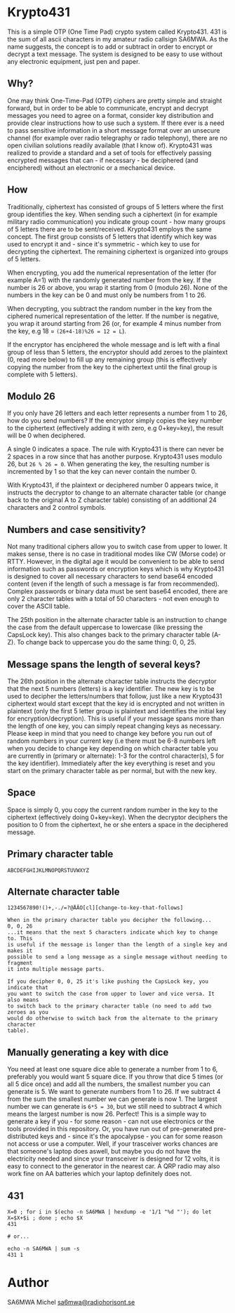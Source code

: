 # Krypto431

This is a simple OTP (One Time Pad) crypto system called Krypto431. 431 is the
sum of all ascii characters in my amateur radio callsign SA6MWA. As the name
suggests, the concept is to add or subtract in order to encrypt or decrypt a
text message. The system is designed to be easy to use without any electronic
equipment, just pen and paper.

## Why?

One may think One-Time-Pad (OTP) ciphers are pretty simple and straight
forward, but in order to be able to communicate, encrypt and decrypt messages
you need to agree on a format, consider key distribution and provide clear
instructions how to use such a system. If there ever is a need to pass
sensitive information in a short message format over an unsecure channel (for
example over radio telegraphy or radio telephony), there are no open civilian
solutions readily available (that I know of). Krypto431 was realized to provide
a standard and a set of tools for effectively passing encrypted messages that
can - if necessary - be deciphered (and enciphered) without an electronic or a
mechanical device.

## How

Traditionally, ciphertext has consisted of groups of 5 letters where the first
group identifies the key. When sending such a ciphertext (in for example
military radio communication) you indicate group count - how many groups of 5
letters there are to be sent/received. Krypto431 employs the same concept. The
first group consists of 5 letters that identify which key was used to encrypt
it and - since it's symmetric - which key to use for decrypting the ciphertext.
The remaining ciphertext is organized into groups of 5 letters.

When encrypting, you add the numerical representation of the letter (for
example A=1) with the randomly generated number from the key. If the number is
26 or above, you wrap it starting from 0 (modulo 26). None of the numbers in
the key can be 0 and must only be numbers from 1 to 26.

When decrypting, you subtract the random number in the key from the ciphered
numerical representation of the letter. If the number is negative, you wrap it
around starting from 26 (or, for example 4 minus number from the key, e.g 18 =
`(26+4-18)%26 = 12 = L`).

If the encryptor has enciphered the whole message and is left with a final
group of less than 5 letters, the encryptor should add zeroes to the plaintext
(0, read more below) to fill up any remaining group (this is effectively
copying the number from the key to the ciphertext until the final group is
complete with 5 letters).

## Modulo 26

If you only have 26 letters and each letter represents a number from 1 to 26,
how do you send numbers? If the encryptor simply copies the key number to the
ciphertext (effectively adding it with zero, e.g 0+key=key), the result will be
0 when deciphered.

A single 0 indicates a space. The rule with Krypto431 is there can never be 2
spaces in a row since that has another purpose. Krypto431 uses modulo 26, but
`26 % 26 = 0`. When generating the key, the resulting number is incremented
by 1 so that the key can never contain the number 0.

With Krypto431, if the plaintext or deciphered number 0 appears twice, it
instructs the decryptor to change to an alternate character table (or change
back to the original A to Z character table) consisting of an additional 24
characters and 2 control symbols.

## Numbers and case sensitivity?

Not many traditional ciphers allow you to switch case from upper to lower. It
makes sense, there is no case in traditional modes like CW (Morse code) or
RTTY. However, in the digital age it would be convenient to be able to send
information such as passwords or encryption keys which is why Krypto431 is
designed to cover all necessary characters to send base64 encoded content (even
if the length of such a message is far from recommended). Complex passwords or
binary data must be sent base64 encoded, there are only 2 character tables with
a total of 50 characters - not even enough to cover the ASCII table.

The 25th position in the alternate character table is an instruction to change
the case from the default uppercase to lowercase (like pressing the CapsLock
key). This also changes back to the primary character table (A-Z). To change
back to uppercase you do the same thing: 0, 0, 25.

## Message spans the length of several keys?

The 26th position in the alternate character table instructs the decryptor that
the next 5 numbers (letters) is a key identifier. The new key is to be used to
decipher the letters/numbers that follow, just like a new Krypto431 ciphertext
would start except that the key id is encrypted and not written in plaintext
(only the first 5 letter group is plaintext and identifies the initial key for
encryption/decryption). This is useful if your message spans more than the
length of one key, you can simply repeat changing keys as necessary. Please
keep in mind that you need to change key before you run out of random numbers
in your current key (i.e there must be 6-8 numbers left when you decide to
change key depending on which character table you are currently in (primary or
alternate): 1-3 for the control character(s), 5 for the key identifier).
Immediately after the key everything is reset and you start on the primary
character table as per normal, but with the new key.

## Space

Space is simply 0, you copy the current random number in the key to the
ciphertext (effectively doing 0+key=key). When the decryptor deciphers the
position to 0 from the ciphertext, he or she enters a space in the deciphered
message.

## Primary character table

```
ABCDEFGHIJKLMNOPQRSTUVWXYZ
```

## Alternate character table

```
1234567890!()+,-./=?@ÅÄÖ[cl][change-to-key-that-follows]

When in the primary character table you decipher the following...
0, 0, 26
...it means that the next 5 characters indicate which key to change to. This
is useful if the message is longer than the length of a single key and makes it
possible to send a long message as a single message without needing to fragment
it into multiple message parts.

If you decipher 0, 0, 25 it's like pushing the CapsLock key, you indicate that
you want to switch the case from upper to lower and vice versa. It also means
to switch back to the primary character table (no need to add two zeroes as you
would do otherwise to switch back from the alternate to the primary character
table).
```

## Manually generating a key with dice

You need at least one square dice able to generate a number from 1 to 6,
preferably you would want 5 square dice. If you throw that dice 5 times (or all
5 dice once) and add all the numbers, the smallest number you can generate is
5. We want to generate numbers from 1 to 26. If we subtract 4 from the sum the
smallest number we can generate is now 1. The largest number we can generate is
`6*5 = 30`, but we still need to subtract 4 which means the largest number is
now 26. Perfect! This is a simple way to generate a key if you - for some
reason - can not use electronics or the tools provided in this repository. Or,
you have run out of pre-generated pre-distributed keys and - since it's the
apocalypse - you can for some reason not access or use a computer. Well, if
your trasceiver works chances are that someone's laptop does aswell, but maybe
you do not have the electricity needed and since your transceiver is designed
for 12 volts, it is easy to connect to the generator in the nearest car. A QRP
radio may also work fine on AA batteries which your laptop definitely does not.

## 431

```
X=0 ; for i in $(echo -n SA6MWA | hexdump -e '1/1 "%d "'); do let X=$X+$i ; done ; echo $X
431

# or...

echo -n SA6MWA | sum -s
431 1
```

# Author

SA6MWA Michel <sa6mwa@radiohorisont.se>
